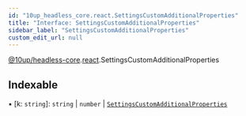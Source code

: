 ```yaml
---
id: "10up_headless_core.react.SettingsCustomAdditionalProperties"
title: "Interface: SettingsCustomAdditionalProperties"
sidebar_label: "SettingsCustomAdditionalProperties"
custom_edit_url: null
---
```


[@10up/headless-core](../modules/10up_headless_core.md).[react](../namespaces/10up_headless_core.react.md).SettingsCustomAdditionalProperties

## Indexable

▪ [k: `string`]: `string` \| `number` \| [`SettingsCustomAdditionalProperties`](10up_headless_core.react.SettingsCustomAdditionalProperties.md)
